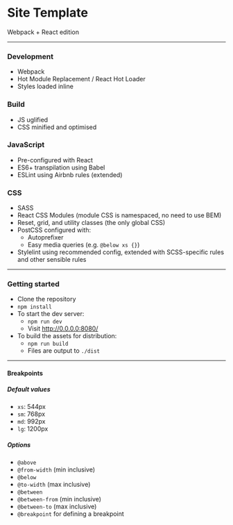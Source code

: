 # Site Template

Webpack + React edition

---

### Development

* Webpack
* Hot Module Replacement / React Hot Loader
* Styles loaded inline

### Build

* JS uglified
* CSS minified and optimised

### JavaScript

* Pre-configured with React
* ES6+ transpilation using Babel
* ESLint using Airbnb rules (extended)

### CSS

* SASS
* React CSS Modules (module CSS is namespaced, no need to use BEM)
* Reset, grid, and utility classes (the only global CSS)
* PostCSS configured with:
  * Autoprefixer
  * Easy media queries (e.g. `@below xs {}`)
* Stylelint using recommended config, extended with SCSS-specific rules and
  other sensible rules

---

### Getting started

* Clone the repository
* `npm install`
* To start the dev server:
  * `npm run dev`
  * Visit http://0.0.0.0:8080/
* To build the assets for distribution:
  * `npm run build`
  * Files are output to `./dist`

---

#### Breakpoints

##### Default values

* `xs`: 544px
* `sm`: 768px
* `md`: 992px
* `lg`: 1200px

##### Options

* `@above`
* `@from-width` (min inclusive)
* `@below`
* `@to-width` (max inclusive)
* `@between`
* `@between-from` (min inclusive)
* `@between-to` (max inclusive)
* `@breakpoint` for defining a breakpoint
